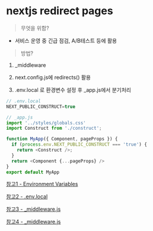# nextjs redirect pages

> 무엇을 위함?

- 서비스 운영 중 긴급 점검, A/B테스트 등에 활용

> 방법?

1. _middleware

2. next.config.js에 redirects() 활용

3. .env.local 로 환경변수 설정 후 _app.js에서 분기처리

```javascript
// .env.local 
NEXT_PUBLIC_CONSTRUCT=true
```

```javascript
// _app.js
import '../styles/globals.css'
import Construct from './construct';

function MyApp({ Component, pageProps }) {
  if (process.env.NEXT_PUBLIC_CONSTRUCT === 'true') {
    return <Construct />;
  }
  return <Component {...pageProps} />
}
export default MyApp

```



[참고1 - Environment Variables](https://nextjs.org/docs/basic-features/environment-variables)

[참고2 - .env.local](https://github.com/vercel/next.js/discussions/12850)

[참고3 - _middleware.js](https://stackoverflow.com/questions/58173809/next-js-redirect-from-to-another-page)

[참고4 - _middleware.js](https://nextjs.org/docs/advanced-features/middleware)

